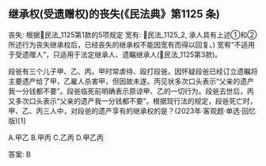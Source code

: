 
## 继承权(受遗赠权)的丧失(《民法典》第1125 条)
丧失: 根据🚪民法_1125第1款的5项规定
宽有: 🚪民法_1125_2, 承人具有上述①和②所述行为丧失继承权后，已经丧失的继承权不能因宽有而得以回复。)
宽宥“不适用于受遗赠人”，只适用于法定继承人、遗瞩继承人(🚪民法_1125第3款)。

段爸有三个儿子甲、乙、丙。甲时常虐待、殴打段爸。因怀疑段爸已经订立遗瞩将主要遗产给了甲，乙雇人杀害甲，但因故未遂。丙见状多次口头表示“父亲的遗产我一分钱都不要”。段爸临死前明确表示原谅甲、乙的一切行为。段爸去世后，丙又多次口头表示“父亲的遗产我一分钱都不要”。根据现行法的规定，段爸死亡时，甲、乙、丙三人中，对段爸的遗产享有的继承权的是？(2023年·客观题·单选·回忆版)[1]

A.甲乙
B.甲丙
C.乙丙
D.甲乙丙

答案: B
